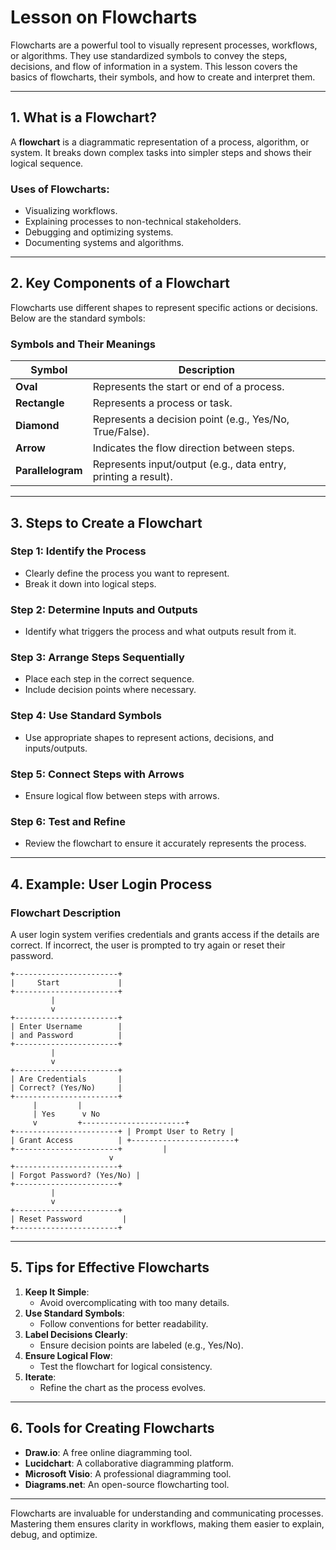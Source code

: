 # Lesson on Flowcharts

Flowcharts are a powerful tool to visually represent processes, workflows, or algorithms. They use standardized symbols to convey the steps, decisions, and flow of information in a system. This lesson covers the basics of flowcharts, their symbols, and how to create and interpret them.

---

## **1. What is a Flowchart?**
A **flowchart** is a diagrammatic representation of a process, algorithm, or system. It breaks down complex tasks into simpler steps and shows their logical sequence.

### **Uses of Flowcharts:**
- Visualizing workflows.
- Explaining processes to non-technical stakeholders.
- Debugging and optimizing systems.
- Documenting systems and algorithms.

---

## **2. Key Components of a Flowchart**
Flowcharts use different shapes to represent specific actions or decisions. Below are the standard symbols:

### **Symbols and Their Meanings**
| Symbol               | Description                                                                 |
|----------------------|-----------------------------------------------------------------------------|
| **Oval**            | Represents the start or end of a process.                                  |
| **Rectangle**       | Represents a process or task.                                              |
| **Diamond**         | Represents a decision point (e.g., Yes/No, True/False).                    |
| **Arrow**           | Indicates the flow direction between steps.                                |
| **Parallelogram**   | Represents input/output (e.g., data entry, printing a result).              |

---

## **3. Steps to Create a Flowchart**

### **Step 1: Identify the Process**
- Clearly define the process you want to represent.
- Break it down into logical steps.

### **Step 2: Determine Inputs and Outputs**
- Identify what triggers the process and what outputs result from it.

### **Step 3: Arrange Steps Sequentially**
- Place each step in the correct sequence.
- Include decision points where necessary.

### **Step 4: Use Standard Symbols**
- Use appropriate shapes to represent actions, decisions, and inputs/outputs.

### **Step 5: Connect Steps with Arrows**
- Ensure logical flow between steps with arrows.

### **Step 6: Test and Refine**
- Review the flowchart to ensure it accurately represents the process.

---

## **4. Example: User Login Process**

### **Flowchart Description**
A user login system verifies credentials and grants access if the details are correct. If incorrect, the user is prompted to try again or reset their password.

```text
+-----------------------+
|     Start             |
+-----------------------+
         |
         v
+-----------------------+
| Enter Username        |
| and Password          |
+-----------------------+
         |
         v
+-----------------------+
| Are Credentials       |
| Correct? (Yes/No)     |
+-----------------------+
     |         |
     | Yes      v No
     v         +-----------------------+
+-----------------------+ | Prompt User to Retry |
| Grant Access          | +-----------------------+
+-----------------------+         |
                      v
+-----------------------+
| Forgot Password? (Yes/No) |
+-----------------------+
         |
         v
+-----------------------+
| Reset Password         |
+-----------------------+
```

---

## **5. Tips for Effective Flowcharts**
1. **Keep It Simple**:
   - Avoid overcomplicating with too many details.
2. **Use Standard Symbols**:
   - Follow conventions for better readability.
3. **Label Decisions Clearly**:
   - Ensure decision points are labeled (e.g., Yes/No).
4. **Ensure Logical Flow**:
   - Test the flowchart for logical consistency.
5. **Iterate**:
   - Refine the chart as the process evolves.

---

## **6. Tools for Creating Flowcharts**
- **Draw.io**: A free online diagramming tool.
- **Lucidchart**: A collaborative diagramming platform.
- **Microsoft Visio**: A professional diagramming tool.
- **Diagrams.net**: An open-source flowcharting tool.

---

Flowcharts are invaluable for understanding and communicating processes. Mastering them ensures clarity in workflows, making them easier to explain, debug, and optimize.

